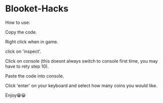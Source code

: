 # Blooket-Hacks
How to use:

Copy the code.

Right click when in game.

click on 'inspect'.

Click on console (this doesnt always switch to console first time, you may have to rety step 10).

Paste the code into console.

Click 'enter' on your keyboard and select how many coins you would like.

Enjoy😁😀

